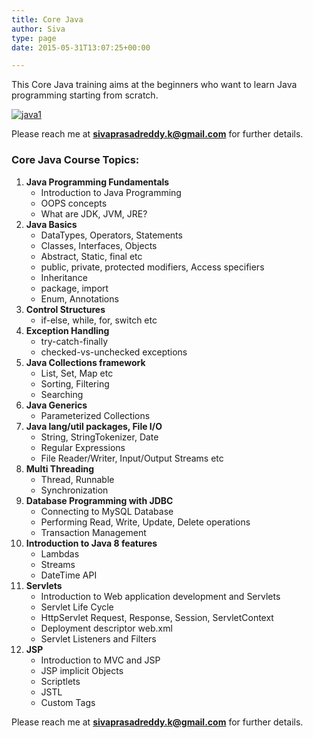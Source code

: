 ```yaml
---
title: Core Java
author: Siva
type: page
date: 2015-05-31T13:07:25+00:00

---
```

This Core Java training aims at the beginners who want to learn Java programming starting from scratch.

[<img class=" size-full wp-image-91 aligncenter" src="https://i2.wp.com/sivalabs.in/wp-content/uploads/2015/06/java1.jpg?resize=195%2C259" alt="java1" data-recalc-dims="1" />][1]

Please reach me at <span style="color: #993366;"><strong>sivaprasadreddy.k@gmail.com</strong></span> for further details.

### Core Java Course Topics:

  1. **Java Programming Fundamentals** 
      * Introduction to Java Programming
      * OOPS concepts
      * What are JDK, JVM, JRE?
  2. **Java Basics** 
      * DataTypes, Operators, Statements
      * Classes, Interfaces, Objects
      * Abstract, Static, final etc
      * public, private, protected modifiers, Access specifiers
      * Inheritance
      * package, import
      * Enum, Annotations
  3. **Control Structures** 
      * if-else, while, for, switch etc
  4. **Exception Handling** 
      * try-catch-finally
      * checked-vs-unchecked exceptions
  5. **Java Collections framework** 
      * List, Set, Map etc
      * Sorting, Filtering
      * Searching
  6. **Java Generics** 
      * Parameterized Collections
  7. **Java lang/util packages, File I/O** 
      * String, StringTokenizer, Date
      * Regular Expressions
      * File Reader/Writer, Input/Output Streams etc
  8. **Multi Threading** 
      * Thread, Runnable
      * Synchronization
  9. **Database Programming with JDBC** 
      * Connecting to MySQL Database
      * Performing Read, Write, Update, Delete operations
      * Transaction Management
 10. **Introduction to Java 8 features** 
      * Lambdas
      * Streams
      * DateTime API
 11. **Servlets** 
      * Introduction to Web application development and Servlets
      * Servlet Life Cycle
      * HttpServlet Request, Response, Session, ServletContext
      * Deployment descriptor web.xml
      * Servlet Listeners and Filters
 12. **JSP** 
      * Introduction to MVC and JSP
      * JSP implicit Objects
      * Scriptlets
      * JSTL
      * Custom Tags

Please reach me at <span style="color: #993366;"><strong>sivaprasadreddy.k@gmail.com</strong></span> for further details.

&nbsp;

 [1]: https://i2.wp.com/sivalabs.in/wp-content/uploads/2015/06/java1.jpg
